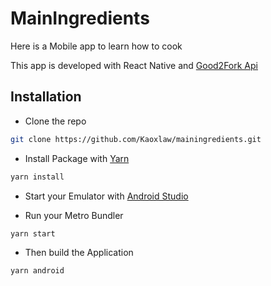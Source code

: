 # MainIngredients


Here is a Mobile app to learn how to cook

This app is developed with React Native and [Good2Fork Api](https://www.food2fork.com/about/api)

## Installation

- Clone the repo

```bash
git clone https://github.com/Kaoxlaw/mainingredients.git
```

- Install Package with [Yarn](https://yarnpkg.com/lang/en/)

```bash
yarn install
```

- Start your Emulator with [Android Studio](https://developer.android.com/studio)

- Run your Metro Bundler

```bash
yarn start
```

- Then build the Application

```bash
yarn android
```
